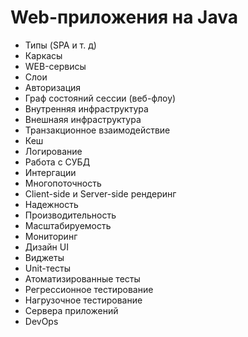 # Web-приложения на Java

* Типы \(SPA и т. д\)
* Каркасы
* WEB-сервисы
* Слои
* Авторизация
* Граф состояний сессии \(веб-флоу\)
* Внутренняя инфраструктура
* Внешнаяя инфраструктура
* Транзакционное взаимодействие
* Кеш
* Логирование
* Работа с СУБД
* Интергации
* Многопоточность
* Client-side и Server-side рендеринг
* Надежность
* Производительность
* Масштабируемость
* Мониторинг
* Дизайн UI
* Виджеты
* Unit-тесты
* Атоматизированные тесты
* Регрессионное тестирование
* Нагрузочное тестирование
* Сервера приложений
* DevOps



